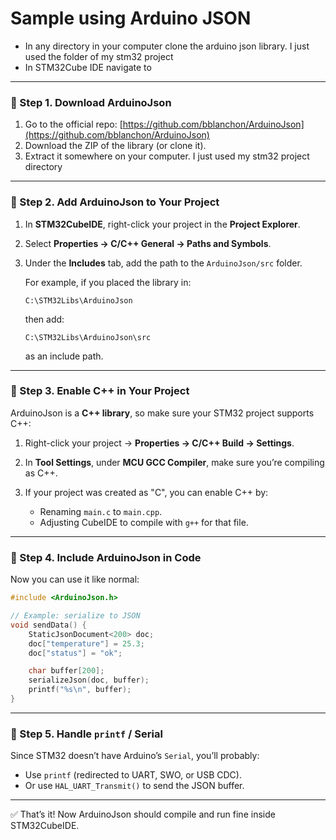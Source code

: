 # Sample using Arduino JSON
* In any directory in your computer clone the arduino json library. I just used the folder of my stm32 project
* In STM32Cube IDE navigate to

---

### 🔹 Step 1. Download ArduinoJson

1. Go to the official repo: [https://github.com/bblanchon/ArduinoJson](https://github.com/bblanchon/ArduinoJson)
2. Download the ZIP of the library (or clone it).
3. Extract it somewhere on your computer. I just used my stm32 project directory

---

### 🔹 Step 2. Add ArduinoJson to Your Project

1. In **STM32CubeIDE**, right-click your project in the **Project Explorer**.
2. Select **Properties → C/C++ General → Paths and Symbols**.
3. Under the **Includes** tab, add the path to the `ArduinoJson/src` folder.

   For example, if you placed the library in:

   ```
   C:\STM32Libs\ArduinoJson
   ```

   then add:

   ```
   C:\STM32Libs\ArduinoJson\src
   ```

   as an include path.

---

### 🔹 Step 3. Enable C++ in Your Project

ArduinoJson is a **C++ library**, so make sure your STM32 project supports C++:

1. Right-click your project → **Properties → C/C++ Build → Settings**.
2. In **Tool Settings**, under **MCU GCC Compiler**, make sure you’re compiling as C++.
3. If your project was created as "C", you can enable C++ by:

   * Renaming `main.c` to `main.cpp`.
   * Adjusting CubeIDE to compile with `g++` for that file.

---

### 🔹 Step 4. Include ArduinoJson in Code

Now you can use it like normal:

```cpp
#include <ArduinoJson.h>

// Example: serialize to JSON
void sendData() {
    StaticJsonDocument<200> doc;
    doc["temperature"] = 25.3;
    doc["status"] = "ok";

    char buffer[200];
    serializeJson(doc, buffer);
    printf("%s\n", buffer);
}
```

---

### 🔹 Step 5. Handle `printf` / Serial

Since STM32 doesn’t have Arduino’s `Serial`, you’ll probably:

* Use `printf` (redirected to UART, SWO, or USB CDC).
* Or use `HAL_UART_Transmit()` to send the JSON buffer.

---

✅ That’s it! Now ArduinoJson should compile and run fine inside STM32CubeIDE.

